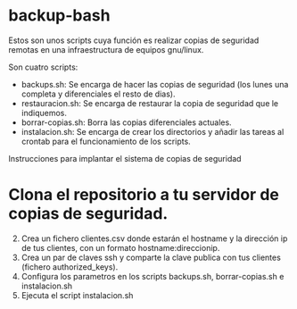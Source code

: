 # backup-bash

Estos son unos scripts cuya función es realizar copias de seguridad remotas en una infraestructura de equipos gnu/linux.

Son cuatro scripts:

* backups.sh: Se encarga de hacer las copias de seguridad (los lunes una completa y diferenciales el resto de dias).
* restauracion.sh: Se encarga de restaurar la copia de seguridad que le indiquemos.
* borrar-copias.sh: Borra las copias diferenciales actuales.
* instalacion.sh: Se encarga de crear los directorios y añadir las tareas al crontab para el funcionamiento de los scripts.

Instrucciones para implantar el sistema de copias de seguridad

# Clona el repositorio a tu servidor de copias de seguridad.
2. Crea un fichero clientes.csv donde estarán el hostname y la dirección ip de tus clientes, con un formato hostname:direccionip.
3. Crea un par de claves ssh y comparte la clave publica con tus clientes (fichero authorized_keys).
4. Configura los parametros en los scripts backups.sh, borrar-copias.sh e instalacion.sh 
5. Ejecuta el script instalacion.sh

